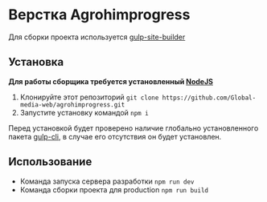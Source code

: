 # Верстка Agrohimprogress

Для сборки проекта используется [gulp-site-builder](https://github.com/Global-media-web/gulp-site-builder)

## Установка
**Для работы сборщика требуется установленный [NodeJS](https://nodejs.org/)**
1. Клонируйте этот репозиторий ```git clone https://github.com/Global-media-web/agrohimprogress.git```
2. Запустите установку командой ```npm i```  

Перед установкой будет проверено наличие глобально установленного пакета [gulp-cli](https://www.npmjs.com/package/gulp-cli), в случае его отсутствия он будет установлен.

## Использование
- Команда запуска сервера разработки ```npm run dev```
- Команда сборки проекта для production ```npm run build```
